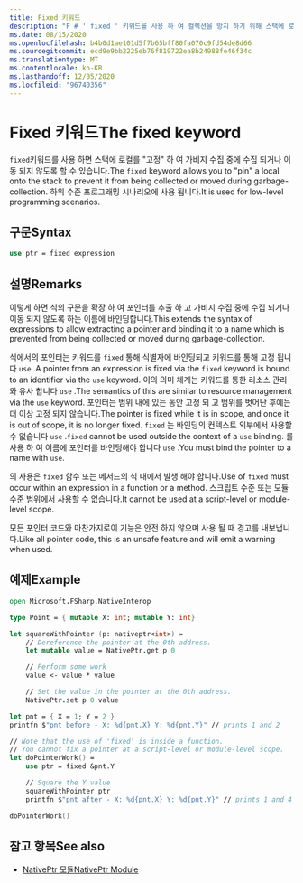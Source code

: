 ```yaml
---
title: Fixed 키워드
description: "F # ' fixed ' 키워드를 사용 하 여 컬렉션을 방지 하기 위해 스택에 로컬를 ' 고정 ' 하는 방법에 대해 알아봅니다."
ms.date: 08/15/2020
ms.openlocfilehash: b4b0d1ae101d5f7b65bff80fa070c9fd54de8d66
ms.sourcegitcommit: ecd9e9bb2225eb76f819722ea8b24988fe46f34c
ms.translationtype: MT
ms.contentlocale: ko-KR
ms.lasthandoff: 12/05/2020
ms.locfileid: "96740356"
---
```

# <a name="the-fixed-keyword"></a><span data-ttu-id="c2337-103">Fixed 키워드</span><span class="sxs-lookup"><span data-stu-id="c2337-103">The fixed keyword</span></span>

<span data-ttu-id="c2337-104">`fixed`키워드를 사용 하면 스택에 로컬를 "고정" 하 여 가비지 수집 중에 수집 되거나 이동 되지 않도록 할 수 있습니다.</span><span class="sxs-lookup"><span data-stu-id="c2337-104">The `fixed` keyword allows you to "pin" a local onto the stack to prevent it from being collected or moved during garbage-collection.</span></span>  <span data-ttu-id="c2337-105">하위 수준 프로그래밍 시나리오에 사용 됩니다.</span><span class="sxs-lookup"><span data-stu-id="c2337-105">It is used for low-level programming scenarios.</span></span>

## <a name="syntax"></a><span data-ttu-id="c2337-106">구문</span><span class="sxs-lookup"><span data-stu-id="c2337-106">Syntax</span></span>

```fsharp
use ptr = fixed expression
```

## <a name="remarks"></a><span data-ttu-id="c2337-107">설명</span><span class="sxs-lookup"><span data-stu-id="c2337-107">Remarks</span></span>

<span data-ttu-id="c2337-108">이렇게 하면 식의 구문을 확장 하 여 포인터를 추출 하 고 가비지 수집 중에 수집 되거나 이동 되지 않도록 하는 이름에 바인딩합니다.</span><span class="sxs-lookup"><span data-stu-id="c2337-108">This extends the syntax of expressions to allow extracting a pointer and binding it to a name which is prevented from being collected or moved during garbage-collection.</span></span>  

<span data-ttu-id="c2337-109">식에서의 포인터는 키워드를 `fixed` 통해 식별자에 바인딩되고 키워드를 통해 고정 됩니다 `use` .</span><span class="sxs-lookup"><span data-stu-id="c2337-109">A pointer from an expression is fixed via the `fixed` keyword is bound to an identifier via the `use` keyword.</span></span>  <span data-ttu-id="c2337-110">이의 의미 체계는 키워드를 통한 리소스 관리와 유사 합니다 `use` .</span><span class="sxs-lookup"><span data-stu-id="c2337-110">The semantics of this are similar to resource management via the `use` keyword.</span></span>  <span data-ttu-id="c2337-111">포인터는 범위 내에 있는 동안 고정 되 고 범위를 벗어난 후에는 더 이상 고정 되지 않습니다.</span><span class="sxs-lookup"><span data-stu-id="c2337-111">The pointer is fixed while it is in scope, and once it is out of scope, it is no longer fixed.</span></span>  <span data-ttu-id="c2337-112">`fixed` 는 바인딩의 컨텍스트 외부에서 사용할 수 없습니다 `use` .</span><span class="sxs-lookup"><span data-stu-id="c2337-112">`fixed` cannot be used outside the context of a `use` binding.</span></span>  <span data-ttu-id="c2337-113">를 사용 하 여 이름에 포인터를 바인딩해야 합니다 `use` .</span><span class="sxs-lookup"><span data-stu-id="c2337-113">You must bind the pointer to a name with `use`.</span></span>

<span data-ttu-id="c2337-114">의 사용은 `fixed` 함수 또는 메서드의 식 내에서 발생 해야 합니다.</span><span class="sxs-lookup"><span data-stu-id="c2337-114">Use of `fixed` must occur within an expression in a function or a method.</span></span>  <span data-ttu-id="c2337-115">스크립트 수준 또는 모듈 수준 범위에서 사용할 수 없습니다.</span><span class="sxs-lookup"><span data-stu-id="c2337-115">It cannot be used at a script-level or module-level scope.</span></span>

<span data-ttu-id="c2337-116">모든 포인터 코드와 마찬가지로이 기능은 안전 하지 않으며 사용 될 때 경고를 내보냅니다.</span><span class="sxs-lookup"><span data-stu-id="c2337-116">Like all pointer code, this is an unsafe feature and will emit a warning when used.</span></span>

## <a name="example"></a><span data-ttu-id="c2337-117">예제</span><span class="sxs-lookup"><span data-stu-id="c2337-117">Example</span></span>

```fsharp
open Microsoft.FSharp.NativeInterop

type Point = { mutable X: int; mutable Y: int}

let squareWithPointer (p: nativeptr<int>) =
    // Dereference the pointer at the 0th address.
    let mutable value = NativePtr.get p 0

    // Perform some work
    value <- value * value

    // Set the value in the pointer at the 0th address.
    NativePtr.set p 0 value

let pnt = { X = 1; Y = 2 }
printfn $"pnt before - X: %d{pnt.X} Y: %d{pnt.Y}" // prints 1 and 2

// Note that the use of 'fixed' is inside a function.
// You cannot fix a pointer at a script-level or module-level scope.
let doPointerWork() =
    use ptr = fixed &pnt.Y

    // Square the Y value
    squareWithPointer ptr
    printfn $"pnt after - X: %d{pnt.X} Y: %d{pnt.Y}" // prints 1 and 4

doPointerWork()
```

## <a name="see-also"></a><span data-ttu-id="c2337-118">참고 항목</span><span class="sxs-lookup"><span data-stu-id="c2337-118">See also</span></span>

- [<span data-ttu-id="c2337-119">NativePtr 모듈</span><span class="sxs-lookup"><span data-stu-id="c2337-119">NativePtr Module</span></span>](https://fsharp.github.io/fsharp-core-docs/reference/fsharp-nativeinterop-nativeptrmodule.html)
